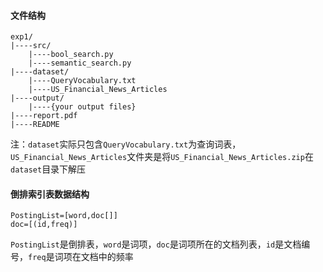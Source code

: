 #### 文件结构

```
exp1/
|----src/
	|----bool_search.py
	|----semantic_search.py
|----dataset/
	|----QueryVocabulary.txt
	|----US_Financial_News_Articles
|----output/
	|----{your output files}
|----report.pdf
|----README
```

注：`dataset`实际只包含`QueryVocabulary.txt`为查询词表，`US_Financial_News_Articles`文件夹是将`US_Financial_News_Articles.zip`在`dataset`目录下解压

#### 倒排索引表数据结构

```
PostingList=[word,doc[]]
doc=[(id,freq)]
```

`PostingList`是倒排表，`word`是词项，`doc`是词项所在的文档列表，`id`是文档编号，`freq`是词项在文档中的频率
